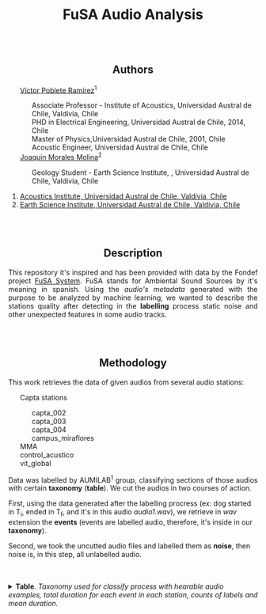 <div align  = "center">
    <h1> FuSA Audio Analysis </h1>
</div>

<br>
</br>

<body>
    <div align  = "center">
        <h2> Authors </h2>
    </div>
    <ul style="list-style-type:none">
        <li><a href="https://github.com/vpobleteacustica">Víctor Poblete Ramírez</a><sup>1</sup></li>
        <ul style="list-style-type:none">
            <li>Associate Professor - Institute of Acoustics, Universidad Austral de Chile, Valdivia, Chile</li>
            <li>PHD in Electrical Engineering, Universidad Austral de Chile, 2014, Chile</li>
            <li>Master of Physics,Universidad Austral de Chile, 2001, Chile</li>
            <li>Acoustic Engineer, Universidad Austral de Chile, Chile</li>
        </ul>
        <li><a href="https://github.com/JoaquinRMorales">Joaquin Morales Molina</a><sup>2</sup></li>
        <ul style="list-style-type:none">
            <li>Geology Student - Earth Science Institute, , Universidad Austral de Chile, Valdivia, Chile</li>
        </ul>
    </ul>
    <ol>
        <li><a href="https://www.acusticauach.cl">Acoustics Institute, Universidad Austral de Chile, Valdivia, Chile</a></li>
        <li><a href="http://ict.uach.cl">Earth Science Institute, Universidad Austral de Chile, Valdivia, Chile</a></li>
    </ol>
    <br></br>
 
<div align="center">
    <h2>Description</h2>
</div>
<div>
    <p align="justify">This repository it's inspired and has been provided with data by the Fondef project <a href= "https://www.acusticauach.cl/?p=13965">FuSA System</a>. FuSA stands for Ambiental Sound Sources by it's meaning in spanish. Using the <i>audio's metadata</i> generated with the purpose to be analyzed by machine learning, we wanted to describe the stations quality after detecting in the <b>labelling</b> process static noise and other unexpected features in some audio tracks.
    </p>
</div>
<br></br>
<div align  = "center">
    <h2> Methodology </h2>
</div>
<div>
    <p> This work retrieves the data of given audios from several audio stations:</p>
    <ul style="list-style-type:none">
        <li>Capta stations</li>
        <ul style="list-style-type:none">
            <li>capta_002</li>
            <li>capta_003</li>
            <li>capta_004</li>
            <li>campus_miraflores</li>
        </ul>
        <li>MMA</li>
        <li>control_acustico</li>
        <li>vit_global</li>
    </ul>
    <p align = "justify"> Data was labelled by AUMILAB<sup>1</sup> group, classifying sections of those audios with certain <b>taxonomy</b> (<b>table</b>). We cut the
    audios in two courses of action.
    <p>
    First, using the data generated after the labelling procress (ex: dog started in T<sub>i</sub>, ended in T<sub>f</sub>, and it's in this audio <i>audio1.wav</i>), we retrieve in <i>wav</i> extension the <b>events</b> (events are labelled audio, therefore, it's inside in our <b>taxonomy</b>).
    </p>
    <p>
    Second, we took the uncutted audio files and labelled them as <b>noise</b>, then noise is, in this step, all unlabelled audio.  
    </p>
</div>
</body>
<br></br>
<details>
    <summary>
        <b>Table</b>.<i> Taxonomy used for classify process with hearable audio examples, total duration for each event in each station, counts of labels and mean duration.</i>
    </summary>
<div align = "center">
<table border="1" class="dataframe" >
  <thead>
    <tr style="text-align: center;">
      <th>label</th>
      <th>station</th>
      <th>Total Duration [s]</th>
      <th>Counts</th>
      <th>Mean duration</th>
    </tr>
  </thead>
  <tbody>
    <tr>
      <th rowspan="2" valign="center"><a href="https://user-images.githubusercontent.com/22757103/207756207-2742e556-2f13-4af3-b3ab-d4112dcf6c8f.mp4">air_conditioner</a></th>
      <th>capta_004</th>
      <td>25.2</td>
      <td>2</td>
      <td>12.6</td>
    </tr>
    <tr>
      <th>control_acustico</th>
      <td>10.0</td>
      <td>1</td>
      <td>10.0</td>
    </tr>
    <tr>
      <th rowspan="6" valign="center"><a href="https://user-images.githubusercontent.com/22757103/207751563-b1c84832-aa77-4b5a-b22c-a6293ea7f861.mp4">airborne</a></th></th>
      <th>campus_miraflores</th>
      <td>36.2</td>
      <td>1</td>
      <td>36.2</td>
    </tr>
    <tr>
      <th>capta_002</th>
      <td>64.5</td>
      <td>3</td>
      <td>21.5</td>
    </tr>
    <tr>
      <th>capta_003</th>
      <td>37.8</td>
      <td>2</td>
      <td>18.9</td>
    </tr>
    <tr>
      <th>capta_004</th>
      <td>28.7</td>
      <td>2</td>
      <td>14.4</td>
    </tr>
    <tr>
      <th>control_acustico</th>
      <td>69.7</td>
      <td>8</td>
      <td>8.7</td>
    </tr>
    <tr>
      <th>mma</th>
      <td>1278.4</td>
      <td>125</td>
      <td>10.2</td>
    </tr>
    <tr>
      <th rowspan="6" valign="center"><a href="https://user-images.githubusercontent.com/22757103/207751767-61f1b43a-65c7-4bd7-a7f6-2aed880f8482.mp4">alarm</a></th>
      <th>capta_002</th>
      <td>1700.4</td>
      <td>163</td>
      <td>10.4</td>
    </tr>
    <tr>
      <th>capta_003</th>
      <td>45.0</td>
      <td>7</td>
      <td>6.4</td>
    </tr>
    <tr>
      <th>capta_004</th>
      <td>312.6</td>
      <td>29</td>
      <td>10.8</td>
    </tr>
    <tr>
      <th>control_acustico</th>
      <td>39.0</td>
      <td>12</td>
      <td>3.2</td>
    </tr>
    <tr>
      <th>mma</th>
      <td>105.1</td>
      <td>10</td>
      <td>10.5</td>
    </tr>
    <tr>
      <th>vit_global</th>
      <td>1961.5</td>
      <td>346</td>
      <td>5.7</td>
    </tr>
    <tr>
      <th rowspan="3" valign="center"><a href="https://user-images.githubusercontent.com/22757103/207751913-80e65690-566a-4d4a-b9b9-aa1f6011db21.mp4">bells</a></th>
      <th>capta_002</th>
      <td>10.0</td>
      <td>6</td>
      <td>1.7</td>
    </tr>
    <tr>
      <th>capta_003</th>
      <td>1.1</td>
      <td>1</td>
      <td>1.1</td>
    </tr>
    <tr>
      <th>capta_004</th>
      <td>3.4</td>
      <td>2</td>
      <td>1.7</td>
    </tr>
    <tr>
      <th rowspan="7" valign="center"><a href="https://user-images.githubusercontent.com/22757103/207747655-34a40eaa-8a1b-4d3d-a19c-fc3103c35dd7.mp4">bird</a></th>
      <th>campus_miraflores</th>
      <td>597.3</td>
      <td>101</td>
      <td>5.9</td>
    </tr>
    <tr>
      <th>capta_002</th>
      <td>8841.1</td>
      <td>1671</td>
      <td>5.3</td>
    </tr>
    <tr>
      <th>capta_003</th>
      <td>435.6</td>
      <td>103</td>
      <td>4.2</td>
    </tr>
    <tr>
      <th>capta_004</th>
      <td>520.5</td>
      <td>201</td>
      <td>2.6</td>
    </tr>
    <tr>
      <th>control_acustico</th>
      <td>759.6</td>
      <td>173</td>
      <td>4.4</td>
    </tr>
    <tr>
      <th>mma</th>
      <td>543.0</td>
      <td>209</td>
      <td>2.6</td>
    </tr>
    <tr>
      <th>vit_global</th>
      <td>812.5</td>
      <td>343</td>
      <td>2.4</td>
    </tr>
    <tr>
      <th rowspan="6" valign="center"><a href="https://user-images.githubusercontent.com/22757103/207757911-f454e960-9caf-4c13-a5ea-0c7e1d7d5385.mp4
">braking</a></th>
      <th>capta_002</th>
      <td>165.0</td>
      <td>66</td>
      <td>2.5</td>
    </tr>
    <tr>
      <th>capta_003</th>
      <td>48.6</td>
      <td>32</td>
      <td>1.5</td>
    </tr>
    <tr>
      <th>capta_004</th>
      <td>162.5</td>
      <td>71</td>
      <td>2.3</td>
    </tr>
    <tr>
      <th>control_acustico</th>
      <td>5.4</td>
      <td>5</td>
      <td>1.1</td>
    </tr>
    <tr>
      <th>mma</th>
      <td>60.7</td>
      <td>33</td>
      <td>1.8</td>
    </tr>
    <tr>
      <th>vit_global</th>
      <td>20.4</td>
      <td>15</td>
      <td>1.4</td>
    </tr>
    <tr>
      <th rowspan="7" valign="center"><a href="https://user-images.githubusercontent.com/22757103/207758144-ec5dde9d-d683-4bef-a5de-5813a7a114ad.mp4
">bus_idling</a></th>
      <th>campus_miraflores</th>
      <td>12.4</td>
      <td>1</td>
      <td>12.4</td>
    </tr>
    <tr>
      <th>capta_002</th>
      <td>1855.1</td>
      <td>99</td>
      <td>18.7</td>
    </tr>
    <tr>
      <th>capta_003</th>
      <td>83.8</td>
      <td>12</td>
      <td>7.0</td>
    </tr>
    <tr>
      <th>capta_004</th>
      <td>4122.6</td>
      <td>238</td>
      <td>17.3</td>
    </tr>
    <tr>
      <th>control_acustico</th>
      <td>50.0</td>
      <td>5</td>
      <td>10.0</td>
    </tr>
    <tr>
      <th>mma</th>
      <td>326.5</td>
      <td>38</td>
      <td>8.6</td>
    </tr>
    <tr>
      <th>vit_global</th>
      <td>358.4</td>
      <td>53</td>
      <td>6.8</td>
    </tr>
    <tr>
      <th rowspan="7" valign="top">bus_moving</th>
      <th>campus_miraflores</th>
      <td>302.3</td>
      <td>33</td>
      <td>9.2</td>
    </tr>
    <tr>
      <th>capta_002</th>
      <td>4120.7</td>
      <td>329</td>
      <td>12.5</td>
    </tr>
    <tr>
      <th>capta_003</th>
      <td>470.6</td>
      <td>52</td>
      <td>9.0</td>
    </tr>
    <tr>
      <th>capta_004</th>
      <td>1796.6</td>
      <td>169</td>
      <td>10.6</td>
    </tr>
    <tr>
      <th>control_acustico</th>
      <td>111.3</td>
      <td>12</td>
      <td>9.3</td>
    </tr>
    <tr>
      <th>mma</th>
      <td>199.7</td>
      <td>22</td>
      <td>9.1</td>
    </tr>
    <tr>
      <th>vit_global</th>
      <td>103.4</td>
      <td>17</td>
      <td>6.1</td>
    </tr>
    <tr>
      <th rowspan="7" valign="top">car_idling</th>
      <th>campus_miraflores</th>
      <td>10.5</td>
      <td>1</td>
      <td>10.5</td>
    </tr>
    <tr>
      <th>capta_002</th>
      <td>1139.5</td>
      <td>67</td>
      <td>17.0</td>
    </tr>
    <tr>
      <th>capta_003</th>
      <td>192.4</td>
      <td>18</td>
      <td>10.7</td>
    </tr>
    <tr>
      <th>capta_004</th>
      <td>599.8</td>
      <td>42</td>
      <td>14.3</td>
    </tr>
    <tr>
      <th>control_acustico</th>
      <td>30.4</td>
      <td>4</td>
      <td>7.6</td>
    </tr>
    <tr>
      <th>mma</th>
      <td>284.8</td>
      <td>32</td>
      <td>8.9</td>
    </tr>
    <tr>
      <th>vit_global</th>
      <td>211.4</td>
      <td>32</td>
      <td>6.6</td>
    </tr>
    <tr>
      <th rowspan="5" valign="top">crowd</th>
      <th>capta_002</th>
      <td>361.8</td>
      <td>49</td>
      <td>7.4</td>
    </tr>
    <tr>
      <th>capta_003</th>
      <td>658.5</td>
      <td>29</td>
      <td>22.7</td>
    </tr>
    <tr>
      <th>capta_004</th>
      <td>687.7</td>
      <td>88</td>
      <td>7.8</td>
    </tr>
    <tr>
      <th>control_acustico</th>
      <td>62.9</td>
      <td>7</td>
      <td>9.0</td>
    </tr>
    <tr>
      <th>mma</th>
      <td>191.6</td>
      <td>21</td>
      <td>9.1</td>
    </tr>
    <tr>
      <th rowspan="6" valign="top">cutting</th>
      <th>capta_002</th>
      <td>935.1</td>
      <td>85</td>
      <td>11.0</td>
    </tr>
    <tr>
      <th>capta_003</th>
      <td>312.9</td>
      <td>46</td>
      <td>6.8</td>
    </tr>
    <tr>
      <th>capta_004</th>
      <td>119.3</td>
      <td>7</td>
      <td>17.0</td>
    </tr>
    <tr>
      <th>control_acustico</th>
      <td>357.9</td>
      <td>50</td>
      <td>7.2</td>
    </tr>
    <tr>
      <th>mma</th>
      <td>179.8</td>
      <td>26</td>
      <td>6.9</td>
    </tr>
    <tr>
      <th>vit_global</th>
      <td>12.8</td>
      <td>4</td>
      <td>3.2</td>
    </tr>
    <tr>
      <th rowspan="7" valign="top">dog</th>
      <th>campus_miraflores</th>
      <td>49.2</td>
      <td>4</td>
      <td>12.3</td>
    </tr>
    <tr>
      <th>capta_002</th>
      <td>5539.9</td>
      <td>2141</td>
      <td>2.6</td>
    </tr>
    <tr>
      <th>capta_003</th>
      <td>146.7</td>
      <td>70</td>
      <td>2.1</td>
    </tr>
    <tr>
      <th>capta_004</th>
      <td>739.3</td>
      <td>323</td>
      <td>2.3</td>
    </tr>
    <tr>
      <th>control_acustico</th>
      <td>1456.1</td>
      <td>539</td>
      <td>2.7</td>
    </tr>
    <tr>
      <th>mma</th>
      <td>276.4</td>
      <td>178</td>
      <td>1.6</td>
    </tr>
    <tr>
      <th>vit_global</th>
      <td>5.1</td>
      <td>4</td>
      <td>1.3</td>
    </tr>
    <tr>
      <th rowspan="4" valign="top">drilling</th>
      <th>capta_002</th>
      <td>389.2</td>
      <td>57</td>
      <td>6.8</td>
    </tr>
    <tr>
      <th>capta_003</th>
      <td>299.0</td>
      <td>74</td>
      <td>4.0</td>
    </tr>
    <tr>
      <th>capta_004</th>
      <td>59.4</td>
      <td>3</td>
      <td>19.8</td>
    </tr>
    <tr>
      <th>control_acustico</th>
      <td>99.6</td>
      <td>21</td>
      <td>4.7</td>
    </tr>
    <tr>
      <th>explosives</th>
      <th>mma</th>
      <td>1.6</td>
      <td>2</td>
      <td>0.8</td>
    </tr>
    <tr>
      <th>fireworks</th>
      <th>mma</th>
      <td>7.8</td>
      <td>4</td>
      <td>2.0</td>
    </tr>
    <tr>
      <th rowspan="7" valign="top">horn</th>
      <th>campus_miraflores</th>
      <td>0.5</td>
      <td>1</td>
      <td>0.5</td>
    </tr>
    <tr>
      <th>capta_002</th>
      <td>469.4</td>
      <td>333</td>
      <td>1.4</td>
    </tr>
    <tr>
      <th>capta_003</th>
      <td>72.3</td>
      <td>36</td>
      <td>2.0</td>
    </tr>
    <tr>
      <th>capta_004</th>
      <td>208.6</td>
      <td>187</td>
      <td>1.1</td>
    </tr>
    <tr>
      <th>control_acustico</th>
      <td>13.2</td>
      <td>10</td>
      <td>1.3</td>
    </tr>
    <tr>
      <th>mma</th>
      <td>345.4</td>
      <td>181</td>
      <td>1.9</td>
    </tr>
    <tr>
      <th>vit_global</th>
      <td>643.7</td>
      <td>546</td>
      <td>1.2</td>
    </tr>
    <tr>
      <th rowspan="6" valign="top">impact</th>
      <th>capta_002</th>
      <td>382.3</td>
      <td>182</td>
      <td>2.1</td>
    </tr>
    <tr>
      <th>capta_003</th>
      <td>43.1</td>
      <td>25</td>
      <td>1.7</td>
    </tr>
    <tr>
      <th>capta_004</th>
      <td>77.4</td>
      <td>36</td>
      <td>2.2</td>
    </tr>
    <tr>
      <th>control_acustico</th>
      <td>40.9</td>
      <td>17</td>
      <td>2.4</td>
    </tr>
    <tr>
      <th>mma</th>
      <td>17.6</td>
      <td>8</td>
      <td>2.2</td>
    </tr>
    <tr>
      <th>vit_global</th>
      <td>27.4</td>
      <td>18</td>
      <td>1.5</td>
    </tr>
    <tr>
      <th rowspan="6" valign="top">motorcycle_idling</th>
      <th>capta_002</th>
      <td>103.2</td>
      <td>15</td>
      <td>6.9</td>
    </tr>
    <tr>
      <th>capta_003</th>
      <td>7.1</td>
      <td>1</td>
      <td>7.1</td>
    </tr>
    <tr>
      <th>capta_004</th>
      <td>150.4</td>
      <td>11</td>
      <td>13.7</td>
    </tr>
    <tr>
      <th>control_acustico</th>
      <td>10.0</td>
      <td>1</td>
      <td>10.0</td>
    </tr>
    <tr>
      <th>mma</th>
      <td>33.7</td>
      <td>9</td>
      <td>3.7</td>
    </tr>
    <tr>
      <th>vit_global</th>
      <td>25.5</td>
      <td>5</td>
      <td>5.1</td>
    </tr>
    <tr>
      <th rowspan="6" valign="top">motorcycle_moving</th>
      <th>capta_002</th>
      <td>1480.1</td>
      <td>134</td>
      <td>11.0</td>
    </tr>
    <tr>
      <th>capta_003</th>
      <td>191.8</td>
      <td>27</td>
      <td>7.1</td>
    </tr>
    <tr>
      <th>capta_004</th>
      <td>333.4</td>
      <td>42</td>
      <td>7.9</td>
    </tr>
    <tr>
      <th>control_acustico</th>
      <td>5.0</td>
      <td>1</td>
      <td>5.0</td>
    </tr>
    <tr>
      <th>mma</th>
      <td>1848.3</td>
      <td>208</td>
      <td>8.9</td>
    </tr>
    <tr>
      <th>vit_global</th>
      <td>1696.6</td>
      <td>277</td>
      <td>6.1</td>
    </tr>
    <tr>
      <th rowspan="7" valign="top">music</th>
      <th>campus_miraflores</th>
      <td>12.3</td>
      <td>2</td>
      <td>6.2</td>
    </tr>
    <tr>
      <th>capta_002</th>
      <td>1130.9</td>
      <td>62</td>
      <td>18.2</td>
    </tr>
    <tr>
      <th>capta_003</th>
      <td>2668.3</td>
      <td>117</td>
      <td>22.8</td>
    </tr>
    <tr>
      <th>capta_004</th>
      <td>3288.3</td>
      <td>159</td>
      <td>20.7</td>
    </tr>
    <tr>
      <th>control_acustico</th>
      <td>65.0</td>
      <td>7</td>
      <td>9.3</td>
    </tr>
    <tr>
      <th>mma</th>
      <td>229.9</td>
      <td>30</td>
      <td>7.7</td>
    </tr>
    <tr>
      <th>vit_global</th>
      <td>5.1</td>
      <td>1</td>
      <td>5.1</td>
    </tr>
    <tr>
      <th rowspan="6" valign="top">shouting</th>
      <th>capta_002</th>
      <td>319.1</td>
      <td>132</td>
      <td>2.4</td>
    </tr>
    <tr>
      <th>capta_003</th>
      <td>19.8</td>
      <td>13</td>
      <td>1.5</td>
    </tr>
    <tr>
      <th>capta_004</th>
      <td>292.0</td>
      <td>97</td>
      <td>3.0</td>
    </tr>
    <tr>
      <th>control_acustico</th>
      <td>99.9</td>
      <td>45</td>
      <td>2.2</td>
    </tr>
    <tr>
      <th>mma</th>
      <td>59.8</td>
      <td>26</td>
      <td>2.3</td>
    </tr>
    <tr>
      <th>vit_global</th>
      <td>3.2</td>
      <td>4</td>
      <td>0.8</td>
    </tr>
    <tr>
      <th rowspan="7" valign="top">siren</th>
      <th>campus_miraflores</th>
      <td>64.9</td>
      <td>2</td>
      <td>32.4</td>
    </tr>
    <tr>
      <th>capta_002</th>
      <td>1694.9</td>
      <td>98</td>
      <td>17.3</td>
    </tr>
    <tr>
      <th>capta_003</th>
      <td>63.5</td>
      <td>4</td>
      <td>15.9</td>
    </tr>
    <tr>
      <th>capta_004</th>
      <td>165.6</td>
      <td>11</td>
      <td>15.1</td>
    </tr>
    <tr>
      <th>control_acustico</th>
      <td>12.2</td>
      <td>2</td>
      <td>6.1</td>
    </tr>
    <tr>
      <th>mma</th>
      <td>2367.5</td>
      <td>197</td>
      <td>12.0</td>
    </tr>
    <tr>
      <th>vit_global</th>
      <td>146.1</td>
      <td>23</td>
      <td>6.4</td>
    </tr>
    <tr>
      <th rowspan="6" valign="top">steps</th>
      <th>campus_miraflores</th>
      <td>6.7</td>
      <td>2</td>
      <td>3.4</td>
    </tr>
    <tr>
      <th>capta_002</th>
      <td>193.8</td>
      <td>31</td>
      <td>6.3</td>
    </tr>
    <tr>
      <th>capta_003</th>
      <td>162.2</td>
      <td>47</td>
      <td>3.5</td>
    </tr>
    <tr>
      <th>capta_004</th>
      <td>19.3</td>
      <td>7</td>
      <td>2.8</td>
    </tr>
    <tr>
      <th>control_acustico</th>
      <td>9.6</td>
      <td>4</td>
      <td>2.4</td>
    </tr>
    <tr>
      <th>mma</th>
      <td>1.2</td>
      <td>1</td>
      <td>1.2</td>
    </tr>
    <tr>
      <th rowspan="7" valign="top">talk</th>
      <th>campus_miraflores</th>
      <td>28.2</td>
      <td>4</td>
      <td>7.0</td>
    </tr>
    <tr>
      <th>capta_002</th>
      <td>1918.4</td>
      <td>398</td>
      <td>4.8</td>
    </tr>
    <tr>
      <th>capta_003</th>
      <td>1488.1</td>
      <td>128</td>
      <td>11.6</td>
    </tr>
    <tr>
      <th>capta_004</th>
      <td>1599.2</td>
      <td>305</td>
      <td>5.2</td>
    </tr>
    <tr>
      <th>control_acustico</th>
      <td>213.1</td>
      <td>80</td>
      <td>2.7</td>
    </tr>
    <tr>
      <th>mma</th>
      <td>77.6</td>
      <td>22</td>
      <td>3.5</td>
    </tr>
    <tr>
      <th>vit_global</th>
      <td>4.3</td>
      <td>3</td>
      <td>1.4</td>
    </tr>
    <tr>
      <th rowspan="3" valign="top">water</th>
      <th>capta_002</th>
      <td>246.4</td>
      <td>15</td>
      <td>16.4</td>
    </tr>
    <tr>
      <th>capta_003</th>
      <td>3.2</td>
      <td>1</td>
      <td>3.2</td>
    </tr>
    <tr>
      <th>capta_004</th>
      <td>30.0</td>
      <td>1</td>
      <td>30.0</td>
    </tr>
  </tbody>
</table>
</div>
</summary>
